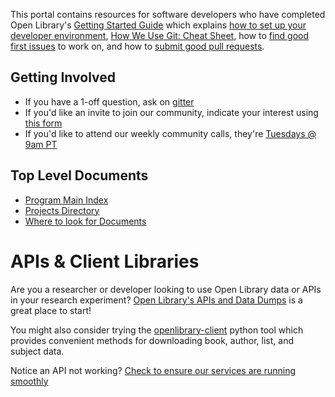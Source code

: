 This portal contains resources for software developers who have completed Open Library's [Getting Started Guide](https://github.com/internetarchive/openlibrary/blob/master/CONTRIBUTING.md) which explains [how to set up your developer environment](https://github.com/internetarchive/openlibrary/tree/master/docker#welcome-to-the-docker-installation-guide-for-open-library-developers), [How We Use Git: Cheat Sheet](https://github.com/internetarchive/openlibrary/wiki/Git-Cheat-Sheet), how to [find good first issues](https://github.com/internetarchive/openlibrary/issues?q=is%3Aopen+is%3Aissue+label%3A%22Needs%3A+Help%22+label%3A%22Good+First+Issue%22) to work on, and how to [submit good pull requests](https://github.com/internetarchive/openlibrary/blob/master/CONTRIBUTING.md#submitting-pull-requests).

## Getting Involved

* If you have a 1-off question, ask on [gitter](https://gitter.im/theopenlibrary/Lobby)
* If you'd like an invite to join our community, indicate your interest using [this form](https://openlibrary.org/volunteer)
* If you'd like to attend our weekly community calls, they're [Tuesdays @ 9am PT](https://github.com/internetarchive/openlibrary/wiki/Community-Call) 

## Top Level Documents

* [Program Main Index](https://docs.google.com/document/d/1KJr3A81Gew7nfuyo9PnCLCjNBDs5c7iR4loOGm1Pafs/)
* [Projects Directory](https://docs.google.com/document/d/1Kliq7Hs8qpTCtAAp7LKSS8ULenX7l5hQADdo3Y6O8Is/)
* [Where to look for Documents](https://github.com/internetarchive/openlibrary/wiki/Documentation)

# APIs & Client Libraries

Are you a researcher or developer looking to use Open Library data or APIs in your research experiment?
[Open Library's APIs and Data Dumps](https://openlibrary.org/developers/api) is a great place to start!

You might also consider trying the [openlibrary-client](https://github.com/internetarchive/openlibrary-client) python tool which provides convenient methods for downloading book, author, list, and subject data.

Notice an API not working? [Check to ensure our services are running smoothly](https://status.archivelab.org)